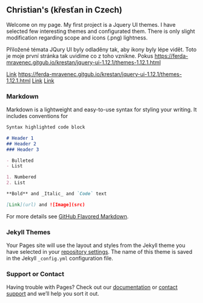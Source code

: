 ## Christian's (křesťan in Czech)

Welcome on my page. My first project is a Jquery UI themes. I have selected few interesting themes and configurated them. There is only slight modification regarding scope and icons (.png) lightness.

Přiložené témata JQury UI byly odladěny tak, aby ikony byly lépe vidět. Toto je moje první stránka tak uvidíme co z toho vznikne.
Pokus https://ferda-mravenec.gitgub.io/krestan/jquery-ui-1.12.1/themes-1.12.1.html

[Link](url) https://ferda-mravenec.gitgub.io/krestan/jquery-ui-1.12.1/themes-1.12.1.html
[Link](url=https://ferda-mravenec.gitgub.io/krestan/jquery-ui-1.12.1/themes-1.12.1.html)
[Link](https://ferda-mravenec.gitgub.io/krestan/jquery-ui-1.12.1/themes-1.12.1.html)

### Markdown

Markdown is a lightweight and easy-to-use syntax for styling your writing. It includes conventions for

```markdown
Syntax highlighted code block

# Header 1
## Header 2
### Header 3

- Bulleted
- List

1. Numbered
2. List

**Bold** and _Italic_ and `Code` text

[Link](url) and ![Image](src)
```

For more details see [GitHub Flavored Markdown](https://guides.github.com/features/mastering-markdown/).

### Jekyll Themes

Your Pages site will use the layout and styles from the Jekyll theme you have selected in your [repository settings](https://github.com/ferda-mravenec/krestan.github.io/settings). The name of this theme is saved in the Jekyll `_config.yml` configuration file.

### Support or Contact

Having trouble with Pages? Check out our [documentation](https://docs.github.com/categories/github-pages-basics/) or [contact support](https://github.com/contact) and we’ll help you sort it out.
